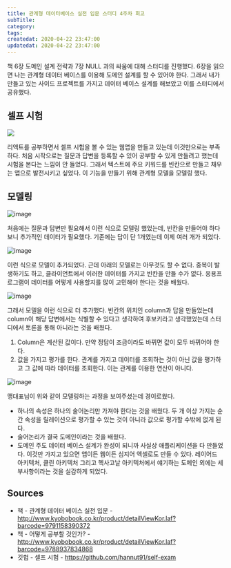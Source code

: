 ```yaml
---
title: 관계형 데이터베이스 실전 입문 스터디 4주차 회고
subTitle:
category:
tags:
createdat: 2020-04-22 23:47:00
updatedat: 2020-04-22 23:47:00
---
```


책 6장 도메인 설계 전략과 7장 NULL 과의 싸움에 대해 스터디를 진행했다. 6장을 읽으면 나는 관계형 데이터 베이스를 이용해 도메인 설계를 할 수 있어야 한다. 그래서 내가 만들고 있는 사이드 프로젝트를 가지고 데이터 베이스 설계를 해보았고 이를 스터디에서 공유했다.

## 셀프 시험

![](https://user-images.githubusercontent.com/14071105/79689181-122b0e80-828e-11ea-9b30-628e8efcfdcd.png)

리액트를 공부하면서 셀프 시험을 볼 수 있는 웹앱을 만들고 있는데 이것만으로는 부족하다. 처음 시작으로는 질문과 답변을 등록할 수 있어 공부할 수 있게 만들려고 했는데 시험을 본다는 느낌이 안 들었다. 그래서 텍스트에 주요 키워드를 빈칸으로 만들고 채우는 앱으로 발전시키고 싶었다. 이 기능을 만들기 위해 관계형 모델을 모델링 했다.

## 모델링

![image](https://user-images.githubusercontent.com/14071105/80002862-2c1d5900-84fb-11ea-8ae7-cb88fc40b5c4.png)

처음에는 질문과 답변만 필요해서 이런 식으로 모델링 했었는데, 빈칸을 만들어야 하다 보니 추가적인 데이터가 필요했다. 기존에는 답이 단 1개였는데 이제 여러 개가 되었다.

![image](https://user-images.githubusercontent.com/14071105/80003707-5e7b8600-84fc-11ea-9961-c866cfd4e888.png)

이런 식으로 모델이 추가되었다. 근데 아래의 모델로는 아무것도 할 수 없다. 중복이 발생하기도 하고, 클라이언트에서 이러한 데이터를 가지고 빈칸을 만들 수가 없다. 응용프로그램이 데이터를 어떻게 사용할지를 많이 고민해야 한다는 것을 배웠다.

![image](https://user-images.githubusercontent.com/14071105/80003790-7bb05480-84fc-11ea-9a18-2cbe57252ca8.png)

그래서 모델을 이런 식으로 더 추가했다. 빈칸의 위치인 column과 답을 만들었는데 column이 해당 답변에서는 식별할 수 있다고 생각하여 후보키라고 생각했었는데 스터디에서 토론을 통해 아니라는 것을 배웠다.

1. Column은 계산된 값이다. 만약 정답이 조금이라도 바뀌면 값이 모두 바뀌어야 한다.
2. 값을 가지고 평가를 한다. 관계를 가지고 데이터를 조회하는 것이 아닌 값을 평가하고 그 값에 따라 데이터를 조회한다. 이는 관계를 이용한 연산이 아니다.

![image](https://user-images.githubusercontent.com/14071105/80054684-ee501d00-855a-11ea-8022-176a1582de97.png)

맹대표님이 위와 같이 모델링하는 과정을 보여주셨는데 경이로웠다. 
* 하나의 속성은 하나의 술어논리만 가져야 한다는 것을 배웠다. 두 개 이상 가지는 순간 속성을 릴레이션으로 평가할 수 있는 것이 아니라 값으로 평가할 수밖에 없게 된다.
* 술어논리가 결국 도메인이라는 것을 배웠다.
* 도메인 주도 데이터 베이스 설계가 완성이 되니까 사실상 애플리케이션을 다 만들었다. 이것만 가지고 있으면 앱이든 웹이든 심지어 엑셀로도 만들 수 있다. 레이어드 아키텍처, 클린 아키텍처 그리고 헥사고날 아키텍처에서 얘기하는 도메인 외에는 세부사항이라는 것을 실감하게 되었다.

## Sources

* 책 - 관계형 데이터 베이스 실전 입문 - <http://www.kyobobook.co.kr/product/detailViewKor.laf?barcode=9791158390372>
* 책 - 어떻게 공부할 것인가? - <http://www.kyobobook.co.kr/product/detailViewKor.laf?barcode=9788937834868>
* 깃헙 - 셀프 시험 - <https://github.com/hannut91/self-exam>
